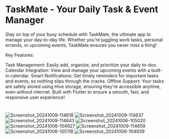 # TaskMate - Your Daily Task & Event Manager

Stay on top of your busy schedule with TaskMate, the ultimate app to manage your day-to-day life. Whether you're juggling work tasks, personal errands, or upcoming events, TaskMate ensures you never miss a thing!

Key Features:

Task Management: Easily add, organize, and prioritize your daily to-dos.
Calendar Integration: View and manage your upcoming events with a built-in calendar.
Smart Notifications: Get timely reminders for important tasks and events, so nothing slips through the cracks.
Offline Support: Your tasks are safely stored using Hive storage, ensuring they're accessible anytime, even without internet.
Built with Flutter to ensure a smooth, fast, and responsive user experience!


# 
![Screenshot_20241009-114618](https://github.com/user-attachments/assets/42f8ee38-c927-4925-8cef-a635f0717f18)
![Screenshot_20241009-114637](https://github.com/user-attachments/assets/d2de3f31-0e7f-4500-9dcb-c3d7139d7543)
![Screenshot_20241009-114643](https://github.com/user-attachments/assets/d9c2aba7-2d69-460b-923f-0d5610bd266b)
![Screenshot_20241006-105020](https://github.com/user-attachments/assets/a779d147-ad20-4851-a12f-bf5771381f3f)
![Screenshot_20241006-104927](https://github.com/user-attachments/assets/d9beadeb-3e54-4f1f-9f07-d9aba4cebbc6)
![Screenshot_20241009-114659](https://github.com/user-attachments/assets/b2bb7079-9cda-4b9d-a640-ff165b45679f)
![Screenshot_20241006-105118](https://github.com/user-attachments/assets/4ac9df1e-ec99-4abe-b422-ad0730aa3740)
![Screenshot_20241006-104939](https://github.com/user-attachments/assets/d28bdb9f-00f4-4881-9348-9191e93554e9)
